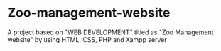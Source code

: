 # Zoo-management-website
A project based on "WEB DEVELOPMENT" titled as "Zoo Management website" by using HTML, CSS, PHP and Xampp server
